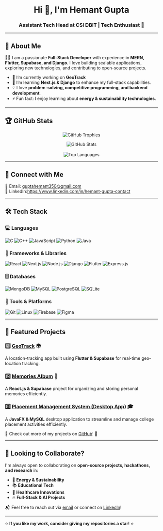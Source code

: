 <h1 align="center">Hi 👋, I'm Hemant Gupta</h1>
<h3 align="center">Assistant Tech Head at CSI DBIT | Tech Enthusiast 🚀</h3>



---

## 🚀 About Me

👨‍💻 I am a passionate **Full-Stack Developer** with experience in **MERN, Flutter, Supabase, and Django**. I love building scalable applications, exploring new technologies, and contributing to open-source projects.  

- 🔭 I’m currently working on **GeoTrack**  
- 🌱 I’m learning **Next.js & Django** to enhance my full-stack capabilities.  
- 💡 I love **problem-solving, competitive programming, and backend development**.  
- ⚡ Fun fact: I enjoy learning about **energy & sustainability technologies**.  

---

## 🏆 GitHub Stats  

<p align="center">
  <img src="https://github-profile-trophy.vercel.app/?username=hemant-dbit&theme=radical&no-bg=true&no-frame=true" alt="GitHub Trophies" />
</p>

<p align="center">
  <img src="https://github-readme-stats.vercel.app/api?username=hemant-dbit&show_icons=true&theme=radical" alt="GitHub Stats" />
  <br />

  <br />
  <img src="https://github-readme-stats.vercel.app/api/top-langs?username=hemant-dbit&layout=compact&theme=radical" alt="Top Languages" />
</p>




---

## 🔗 Connect with Me  

📧 Email: [guptahemant350@gmail.com](mailto:guptahemant350@gmail.com)  
💼 LinkedIn:https://www.linkedin.com/in/hemant-gupta-contact 
 

---

## 🛠️ Tech Stack  

### 💻 Languages
![C](https://img.shields.io/badge/C-00599C?style=for-the-badge&logo=c&logoColor=white)
![C++](https://img.shields.io/badge/C++-00599C?style=for-the-badge&logo=c%2B%2B&logoColor=white)
![JavaScript](https://img.shields.io/badge/JavaScript-F7DF1E?style=for-the-badge&logo=javascript&logoColor=black)
![Python](https://img.shields.io/badge/Python-3776AB?style=for-the-badge&logo=python&logoColor=white)
![Java](https://img.shields.io/badge/Java-ED8B00?style=for-the-badge&logo=java&logoColor=white)

### 🚀 Frameworks & Libraries  
![React](https://img.shields.io/badge/React-20232A?style=for-the-badge&logo=react&logoColor=61DAFB)
![Next.js](https://img.shields.io/badge/Next.js-000000?style=for-the-badge&logo=nextdotjs&logoColor=white)
![Node.js](https://img.shields.io/badge/Node.js-43853D?style=for-the-badge&logo=node.js&logoColor=white)
![Django](https://img.shields.io/badge/Django-092E20?style=for-the-badge&logo=django&logoColor=white)
![Flutter](https://img.shields.io/badge/Flutter-02569B?style=for-the-badge&logo=flutter&logoColor=white)
![Express.js](https://img.shields.io/badge/Express.js-404D59?style=for-the-badge)

### 🗄️ Databases  
![MongoDB](https://img.shields.io/badge/MongoDB-4EA94B?style=for-the-badge&logo=mongodb&logoColor=white)
![MySQL](https://img.shields.io/badge/MySQL-005C84?style=for-the-badge&logo=mysql&logoColor=white)
![PostgreSQL](https://img.shields.io/badge/PostgreSQL-316192?style=for-the-badge&logo=postgresql&logoColor=white)
![SQLite](https://img.shields.io/badge/SQLite-07405E?style=for-the-badge&logo=sqlite&logoColor=white)

### 🔧 Tools & Platforms  
![Git](https://img.shields.io/badge/Git-F05032?style=for-the-badge&logo=git&logoColor=white)
![Linux](https://img.shields.io/badge/Linux-FCC624?style=for-the-badge&logo=linux&logoColor=black)
![Firebase](https://img.shields.io/badge/Firebase-FFCA28?style=for-the-badge&logo=firebase&logoColor=black)
![Figma](https://img.shields.io/badge/Figma-F24E1E?style=for-the-badge&logo=figma&logoColor=white)

---

## 📂 Featured Projects  

### 1️⃣ [GeoTrack](https://github.com/Hemant-dbit/GeoTrack) 🌍  
A location-tracking app built using **Flutter & Supabase** for real-time geo-location tracking.

### 2️⃣ [Memories Album](https://github.com/Hemant-dbit/Memories-Album) 📸  
A **React.js & Supabase** project for organizing and storing personal memories efficiently.

### 3️⃣ [Placement Management System (Desktop App)](https://github.com/Hemant-dbit/Placement-Management-System) 🎓  
A **JavaFX & MySQL** desktop application to streamline and manage college placement activities efficiently.

📌 Check out more of my projects on [GitHub](https://github.com/Hemant-dbit)! 🚀  

---

## 🤝 Looking to Collaborate?  

I'm always open to collaborating on **open-source projects, hackathons, and research** in:  
- 🌱 **Energy & Sustainability**  
- 📚 **Educational Tech**  
- 🏥 **Healthcare Innovations**  
- 🔥 **Full-Stack & AI Projects**  

📬 Feel free to reach out via [email](mailto:guptahemant350@gmail.com) or connect on [LinkedIn](https://linkedin.com/in/your-profile)!  

---

⭐ **If you like my work, consider giving my repositories a star!** ⭐  

